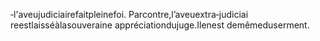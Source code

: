 ‐l'aveujudiciairefaitpleinefoi.
Parcontre,l’aveuextra‐judiciai reestlaisséàlasouveraine appréciationdujuge.Ilenest demêmeduserment.